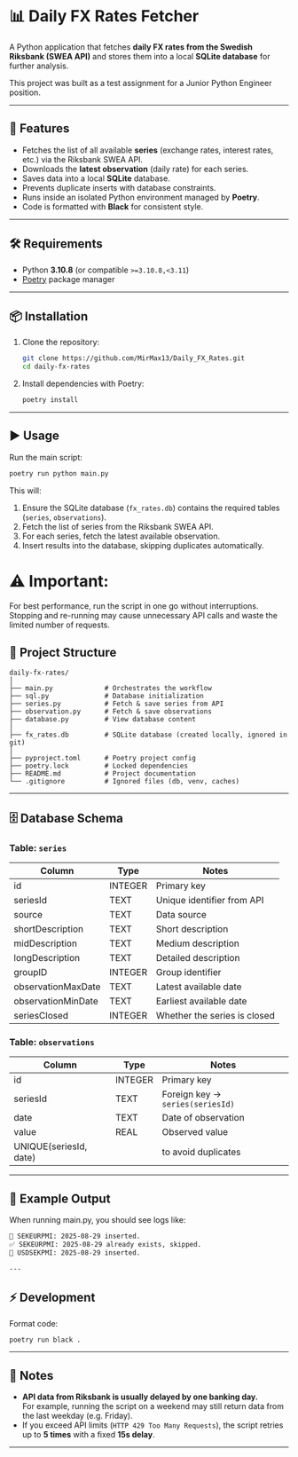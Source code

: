 # 📊 Daily FX Rates Fetcher

A Python application that fetches **daily FX rates from the Swedish Riksbank (SWEA API)** and stores them into a local **SQLite database** for further analysis.  

This project was built as a test assignment for a Junior Python Engineer position.  

---

## 🚀 Features

- Fetches the list of all available **series** (exchange rates, interest rates, etc.) via the Riksbank SWEA API.  
- Downloads the **latest observation** (daily rate) for each series.  
- Saves data into a local **SQLite** database.  
- Prevents duplicate inserts with database constraints.  
- Runs inside an isolated Python environment managed by **Poetry**.  
- Code is formatted with **Black** for consistent style.  

---

## 🛠 Requirements

- Python **3.10.8** (or compatible `>=3.10.8,<3.11`)  
- [Poetry](https://python-poetry.org/) package manager  

---

## 📦 Installation

1. Clone the repository:
   ```bash
   git clone https://github.com/MirMax13/Daily_FX_Rates.git
   cd daily-fx-rates
   ```

2. Install dependencies with Poetry:
   ```bash
   poetry install
   ```

---

## ▶️ Usage
Run the main script: 
```bash
poetry run python main.py
```
This will:
1. Ensure the SQLite database (`fx_rates.db`) contains the required tables (`series`, `observations`).  
2. Fetch the list of series from the Riksbank SWEA API.  
3. For each series, fetch the latest available observation.  
4. Insert results into the database, skipping duplicates automatically.

# ⚠️ **Important:**
For best performance, run the script in one go without interruptions.
Stopping and re-running may cause unnecessary API calls and waste the limited number of requests.

## 📂 Project Structure
```
daily-fx-rates/
│
├── main.py             # Orchestrates the workflow
├── sql.py              # Database initialization
├── series.py           # Fetch & save series from API
├── observation.py      # Fetch & save observations
├── database.py         # View database content
│
├── fx_rates.db         # SQLite database (created locally, ignored in git)
│
├── pyproject.toml      # Poetry project config
├── poetry.lock         # Locked dependencies
├── README.md           # Project documentation
└── .gitignore          # Ignored files (db, venv, caches)
```

---

## 🗄 Database Schema
### Table: `series`
| Column             | Type    | Notes                         |
|--------------------|---------|-------------------------------|
| id                 | INTEGER | Primary key                   |
| seriesId           | TEXT    | Unique identifier from API    |
| source             | TEXT    | Data source                   |
| shortDescription   | TEXT    | Short description             |
| midDescription     | TEXT    | Medium description            |
| longDescription    | TEXT    | Detailed description          |
| groupID            | INTEGER | Group identifier              |
| observationMaxDate | TEXT    | Latest available date         |
| observationMinDate | TEXT    | Earliest available date       |
| seriesClosed       | INTEGER | Whether the series is closed  |

### Table: `observations`
| Column   | Type    | Notes                                  |
|----------|---------|----------------------------------------|
| id       | INTEGER | Primary key                            |
| seriesId | TEXT    | Foreign key → `series(seriesId)`       |
| date     | TEXT    | Date of observation                    |
| value    | REAL    | Observed value                         |
| UNIQUE(seriesId, date)     |         |  to avoid duplicates |

---

## 📝 Example Output

When running main.py, you should see logs like:
```bash
💾 SEKEURPMI: 2025-08-29 inserted.
✅ SEKEURPMI: 2025-08-29 already exists, skipped.
💾 USDSEKPMI: 2025-08-29 inserted.

---

```
## ⚡ Development
Format code:
```bash
poetry run black .
```

---

## 🛑 Notes

- **API data from Riksbank is usually delayed by one banking day.**  
  For example, running the script on a weekend may still return data from the last weekday (e.g. Friday).  
- If you exceed API limits (`HTTP 429 Too Many Requests`), the script retries up to **5 times** with a fixed **15s delay**.  

---
